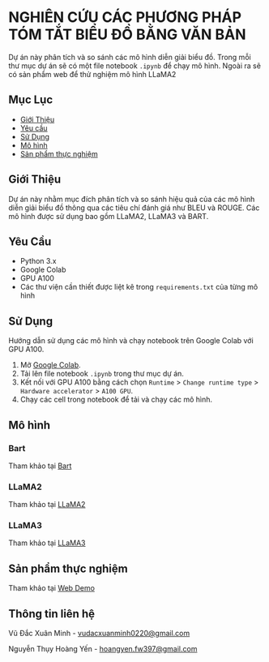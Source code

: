 # NGHIÊN CỨU CÁC PHƯƠNG PHÁP TÓM TẮT BIỂU ĐỒ BẰNG VĂN BẢN

Dự án này phân tích và so sánh các mô hình diễn giải biểu đồ. Trong mỗi thư mục dự án sẽ có một file notebook `.ipynb` để chạy mô hình. Ngoài ra sẽ có sản phẩm web để thử nghiệm mô hình LLaMA2

## Mục Lục
- [Giới Thiệu](#giới-thiệu)
- [Yêu cầu](#yêu-cầu)
- [Sử Dụng](#sử-dụng)
- [Mô hình](#mô-hình)
- [Sản phẩm thực nghiệm](#sản-phẩm-thực-nghiệm)

## Giới Thiệu
Dự án này nhằm mục đích phân tích và so sánh hiệu quả của các mô hình diễn giải biểu đồ thông qua các tiêu chí đánh giá như BLEU và ROUGE. Các mô hình được sử dụng bao gồm LLaMA2, LLaMA3 và BART.


## Yêu Cầu
- Python 3.x
- Google Colab 
- GPU A100
- Các thư viện cần thiết được liệt kê trong `requirements.txt` của từng mô hình

## Sử Dụng
Hướng dẫn sử dụng các mô hình và chạy notebook trên Google Colab với GPU A100.

1. Mở [Google Colab](https://colab.research.google.com/).
2. Tải lên file notebook `.ipynb` trong thư mục dự án.
3. Kết nối với GPU A100 bằng cách chọn `Runtime` > `Change runtime type` > `Hardware accelerator` > `A100 GPU`.
4. Chạy các cell trong notebook để tải và chạy các mô hình.

## Mô hình

### Bart
Tham khảo tại [Bart](https://github.com/XMin0812/KL-2024-CLC-ChartSum/tree/main/Bart)
### LLaMA2
Tham khảo tại [LLaMA2](https://github.com/XMin0812/KL-2024-CLC-ChartSum/tree/main/LLaMA)
### LLaMA3
Tham khảo tại [LLaMA3](https://github.com/XMin0812/KL-2024-CLC-ChartSum/tree/main/LLaMA)

## Sản phẩm thực nghiệm
Tham khảo tại [Web Demo](https://github.com/XMin0812/KL-2024-CLC-ChartSum/tree/main/Web_Demo)

## Thông tin liên hệ
Vũ Đắc Xuân Minh - vudacxuanminh0220@gmail.com

Nguyễn Thụy Hoàng Yến - hoangyen.fw397@gmail.com
